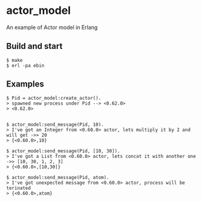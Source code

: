 actor_model
=====

An example of Actor model in Erlang

Build and start
-----

    $ make
    $ erl -pa ebin


Examples
-----

    $ Pid = actor_model:create_actor().
    > spawned new process under Pid --> <0.62.0> 
    > <0.62.0>


    $ actor_model:send_message(Pid, 10).
    > I've got an Integer from <0.60.0> actor, lets multiply it by 2 and will get ->> 20 
    > {<0.60.0>,10}

    $ actor_model:send_message(Pid, [10, 30]).
    > I've got a List from <0.60.0> actor, lets concat it with another one ->> [10, 30, 1, 2, 3]
    > {<0.60.0>,[10,30]}

    $ actor_model:send_message(Pid, atom). 
    > I've got unexpected message from <0.60.0> actor, process will be terinated 
    > {<0.60.0>,atom}

    

    